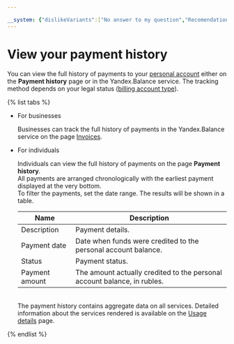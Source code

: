 ```yaml
---

__system: {"dislikeVariants":["No answer to my question","Recomendations didn't help","The content doesn't match title","Other"]}
---
```

# View your payment history

You can view the full history of payments to your [personal account](../concepts/personal-account.md#balance) either on the **Payment history** page or in the Yandex.Balance service. The tracking method depends on your legal status ([billing account type](../concepts/billing-account.md#ba-types)).

{% list tabs %}

- For businesses
  
  Businesses can track the full history of payments in the Yandex.Balance service on the page [Invoices](https://balance.yandex.com/invoices.xml).
  
- For individuals
  
  Individuals can view the full history of payments on the page **Payment history**.
  <br/>All payments are arranged chronologically with the earliest payment displayed at the very bottom.
  <br/>To filter the payments, set the date range. The results will be shown in a table.
  
  | Name | Description |
  | ----- | ----- |
  | Description | Payment details. |
  | Payment date | Date when funds were credited to the personal account balance. |
  | Status | Payment status. |
  | Payment amount | The amount actually credited to the  personal account balance, in rubles. |
  
  <br/>The payment history contains aggregate data on all services. Detailed information about the services rendered is available on the [Usage details](../operations/check-charges.md) page.
  
{% endlist %}


